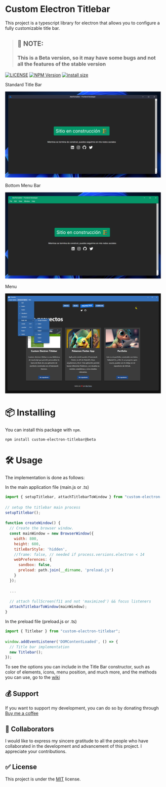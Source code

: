 # Custom Electron Titlebar

This project is a typescript library for electron that allows you to configure a fully customizable title bar.

> ## 📢 NOTE:
> ### This is a Beta version, so it may have some bugs and not all the features of the stable version 

[![LICENSE](https://img.shields.io/github/license/AlexTorresDev/custom-electron-titlebar.svg)](https://github.com/AlexTorresDev/custom-electron-titlebar/blob/master/LICENSE)
[![NPM Version](https://img.shields.io/npm/v/custom-electron-titlebar.svg)](https://npmjs.org/package/custom-electron-titlebar)
[![install size](https://packagephobia.com/badge?p=custom-electron-titlebar@4.2.0-beta.0)](https://packagephobia.com/result?p=custom-electron-titlebar@4.2.0-beta.0)

Standard Title Bar

![Screenshot 1](screenshots/cet-screen-1.png)

Bottom Menu Bar

![Screenshot 2](screenshots/cet-screen-2.png)

Menu

![Screenshot 3](screenshots/cet-screen-3.png)

# 📦 Installing
You can install this package with `npm`.
```sh
npm install custom-electron-titlebar@beta
```

# 🛠️ Usage
The implementation is done as follows:

In the main application file (main.js or .ts)
```js
import { setupTitlebar, attachTitlebarToWindow } from "custom-electron-titlebar/main";

// setup the titlebar main process
setupTitlebar();

function createWindow() {
  // Create the browser window.
  const mainWindow = new BrowserWindow({
    width: 800,
    height: 600,
    titleBarStyle: 'hidden',
    //frame: false, // needed if process.versions.electron < 14
    webPreferences: {
      sandbox: false,
      preload: path.join(__dirname, 'preload.js')
    }
  });
  
  ...

  // attach fullScreen(f11 and not 'maximized') && focus listeners
  attachTitlebarToWindow(mainWindow);
}
```

In the preload file (preload.js or .ts)
```js
import { Titlebar } from "custom-electron-titlebar";

window.addEventListener('DOMContentLoaded', () => {
  // Title bar implementation
  new Titlebar();
});
```
To see the options you can include in the Title Bar constructor, such as color of elements, icons, menu position, and much more, and the methods you can use, go to the [wiki](https://github.com/AlexTorresDev/custom-electron-titlebar/wiki)

## 💰 Support
If you want to support my development, you can do so by donating through [Buy me a coffee](https://www.buymeacoffee.com/AlexTorresDev)


## 📝 Collaborators
I would like to express my sincere gratitude to all the people who have collaborated in the development and advancement of this project. I appreciate your contributions.


## ✅ License
This project is under the [MIT](https://github.com/AlexTorresDev/custom-electron-titlebar/blob/master/LICENSE) license.
